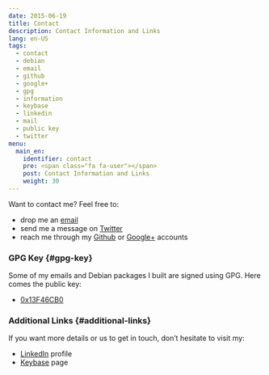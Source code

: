 ```yaml
---
date: 2015-06-19
title: Contact
description: Contact Information and Links
lang: en-US
tags:
  - contact
  - debian
  - email
  - github
  - google+
  - gpg
  - information
  - keybase
  - linkedin
  - mail
  - public key
  - twitter
menu:
  main_en:
    identifier: contact
    pre: <span class="fa fa-user"></span>
    post: Contact Information and Links
    weight: 30
---
```


Want to contact me? Feel free to:

 * drop me an [email](mailto:vincent@batoufflet.info)
 * send me a message on [Twitter](https://twitter.com/vbatoufflet/)
 * reach me through my [Github](https://github.com/vbatoufflet/) or
   [Google+](https://plus.google.com/105646145591312155868/about) accounts

### GPG Key {#gpg-key}

Some of my emails and Debian packages I built are signed using GPG. Here comes the public key:

 * [0x13F46CB0](https://keybase.io/vbatoufflet/key.asc)

### Additional Links {#additional-links}

If you want more details or us to get in touch, don’t hesitate to visit my:

 * [LinkedIn](https://www.linkedin.com/in/vbatoufflet/) profile
 * [Keybase](https://keybase.io/vbatoufflet) page
